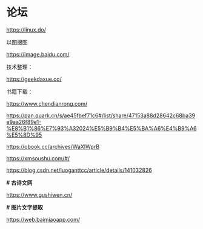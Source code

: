 # 论坛

https://linux.do/



以图搜图

https://image.baidu.com/



技术整理：

https://geekdaxue.co/



书籍下载：

https://www.chendianrong.com/



https://pan.quark.cn/s/ae45fbef71c6#/list/share/47153a88d28642c68ba39e9aa26f89e1-%E8%B1%86%E7%93%A32024%E5%B9%B4%E5%BA%A6%E4%B9%A6%E5%8D%95



https://obook.cc/archives/WaXIWprB



https://xmsoushu.com/#/



https://blog.csdn.net/luoganttcc/article/details/141032826





**# 古诗文网**

https://www.gushiwen.cn/



**# 图片文字提取**

https://web.baimiaoapp.com/
